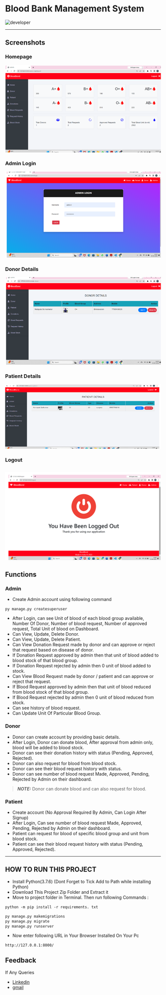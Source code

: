# Blood Bank Management System
![developer](https://img.shields.io/badge/Developed%20By%20-%20Varadeep-red)

---
## Screenshots
### Homepage
![homepage snap](https://github.com/varadeep09/Blood-Bank-Management-System/blob/main/static/screenshot/Home.png)
### Admin Login
![Login snap](https://github.com/varadeep09/Blood-Bank-Management-System/blob/main/static/screenshot/Admin%20Login.png)
### Donor Details 
![invoice snap](https://github.com/varadeep09/Blood-Bank-Management-System/blob/main/static/screenshot/Donor%20Details.png)
### Patient Details
![doctor snap](https://github.com/varadeep09/Blood-Bank-Management-System/blob/main/static/screenshot/Patient%20Details.png)
### Logout
![doctor snap](https://github.com/varadeep09/Blood-Bank-Management-System/blob/main/static/screenshot/Log%20out.png)
---
## Functions

### Admin
- Create Admin account using following command
```
py manage.py createsuperuser
```
- After Login, can see Unit of blood of each blood group available, Number Of Donor, Number of blood request, Number of approved request, Total Unit of blood on Dashboard.
- Can View, Update, Delete Donor.
- Can View, Update, Delete Patient.
- Can View Donation Request made by donor and can approve or reject that request based on disease of donor.
- If Donation Request approved by admin then that unit of blood added to blood stock of that blood group.
- If Donation Request rejected by admin then 0 unit of blood added to stock.
- Can View Blood Request made by donor / patient and can approve or reject that request.
- If Blood Request approved by admin then that unit of blood reduced from blood stock of that blood group.
- If Blood Request rejected by admin then 0 unit of blood reduced from stock.
- Can see history of blood request.
- Can Update Unit Of Particular Blood Group.


### Donor
- Donor can create account by providing basic details.
- After Login, Donor can donate blood, After approval from admin only, blood will be added to blood stock.
- Donor can see their donation history with status (Pending, Approved, Rejected).
- Donor can also request for blood from blood stock.
- Donor can see their blood request history with status.
- Donor can see number of blood request Made, Approved, Pending, Rejected by Admin on their dashboard.
> **_NOTE:_**  Donor can donate blood and can also request for blood.





### Patient
- Create account (No Approval Required By Admin, Can Login After Signup)
- After Login, Can see number of blood request Made, Approved, Pending, Rejected by Admin on their dashboard.
- Patient can request for blood of specific blood group and unit from blood stock.
- Patient can see their blood request history with status (Pending, Approved, Rejected).

---

## HOW TO RUN THIS PROJECT
- Install Python(3.7.6) (Dont Forget to Tick Add to Path while installing Python)
- Download This Project Zip Folder and Extract it
- Move to project folder in Terminal. Then run following Commands :

```
python -m pip install -r requirements. txt
```

```
py manage.py makemigrations
py manage.py migrate
py manage.py runserver
```
- Now enter following URL in Your Browser Installed On Your Pc
```
http://127.0.0.1:8000/
```


## Feedback
If Any Queries
- [Linkedin](https://www.linkedin.com/in/varadeep)
- [gmail](tailorvaradeep17@gmail.com)

